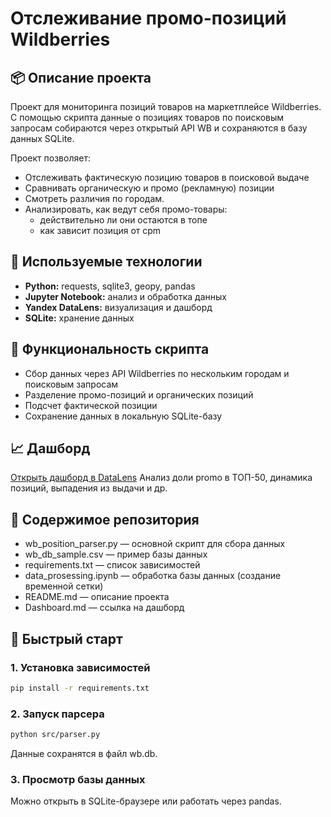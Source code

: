 # Отслеживание промо-позиций Wildberries 
## 📦 Описание проекта
Проект для мониторинга позиций товаров на маркетплейсе Wildberries. С помощью скрипта данные о позициях товаров по поисковым запросам собираются через открытый API WB и сохраняются в базу данных SQLite.

Проект позволяет:
* Отслеживать фактическую позицию товаров в поисковой выдаче
* Сравнивать органическую и промо (рекламную) позиции
* Смотреть различия по городам.
* Анализировать, как ведут себя промо-товары:
    * действительно ли они остаются в топе
    * как зависит позиция от cpm

## 🧠 Используемые технологии
* **Python:** requests, sqlite3, geopy, pandas
* **Jupyter Notebook:** анализ и обработка данных
* **Yandex DataLens:** визуализация и дашборд
* **SQLite:** хранение данных
   
## 🔧 Функциональность скрипта
* Сбор данных через API Wildberries по нескольким городам и поисковым запросам
* Разделение промо-позиций и органических позиций
* Подсчет фактической позиции 
* Сохранение данных в локальную SQLite-базу

## 📈 Дашборд
[Открыть дашборд в DataLens](https://datalens.yandex/g2rnaoa1bo4m1)
Анализ доли promo в ТОП-50, динамика позиций, выпадения из выдачи и др.

## 📂 Содержимое репозитория
* wb_position_parser.py — основной скрипт для сбора данных
* wb_db_sample.csv — пример базы данных
* requirements.txt — список зависимостей
* data_prosessing.ipynb — обработка базы данных (создание временной сетки)
* README.md — описание проекта
* Dashboard.md — ссылка на дашборд

## 🚀 Быстрый старт

### 1. Установка зависимостей

```bash
pip install -r requirements.txt
```
### 2. Запуск парсера
```bash
python src/parser.py
```
Данные сохранятся в файл wb.db.

### 3. Просмотр базы данных
Можно открыть в SQLite-браузере или работать через pandas.
